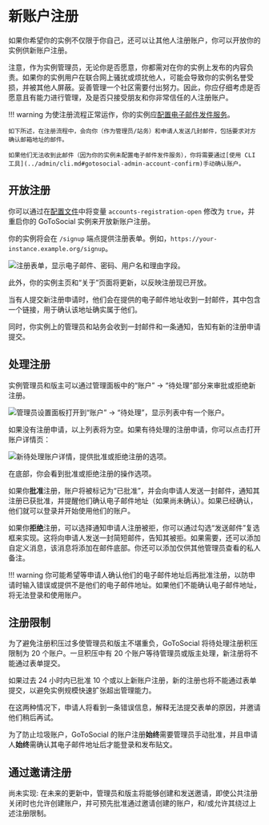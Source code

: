 # 新账户注册

如果你希望你的实例不仅限于你自己，还可以让其他人注册账户，你可以开放你的实例供新账户注册。

注意，作为实例管理员，无论你是否愿意，你都需对在你的实例上发布的内容负责。如果你的实例用户在联合网上骚扰或烦扰他人，可能会导致你的实例名誉受损，并被其他人屏蔽。妥善管理一个社区需要付出努力。因此，你应仔细考虑是否愿意且有能力进行管理，及是否只接受朋友和你非常信任的人注册账户。

!!! warning
    为使注册流程正常运作，你的实例应[配置电子邮件发件服务](../configuration/smtp.md)。

    如下所述，在注册流程中，会向你（作为管理员/站务）和申请人发送几封邮件，包括要求对方确认邮箱地址的邮件。

    如果他们无法收到此邮件（因为你的实例未配置电子邮件发件服务），你将需要通过[使用 CLI 工具](../admin/cli.md#gotosocial-admin-account-confirm)手动确认账户。

## 开放注册

你可以通过在[配置文件](../configuration/accounts.md)中将变量 `accounts-registration-open` 修改为 `true`，并重启你的 GoToSocial 实例来开放新账户注册。

你的实例将会在 `/signup` 端点提供注册表单。例如，`https://your-instance.example.org/signup`。

![注册表单，显示电子邮件、密码、用户名和理由字段。](../assets/signup-form.png)

此外，你的实例主页和“关于”页面将更新，以反映注册现已开放。

当有人提交新注册申请时，他们会在提供的电子邮件地址收到一封邮件，其中包含一个链接，用于确认该地址确实属于他们。

同时，你实例上的管理员和站务会收到一封邮件和一条通知，告知有新的注册申请提交。

## 处理注册

实例管理员和版主可以通过管理面板中的“账户” -> “待处理”部分来审批或拒绝新注册。

![管理员设置面板打开到“账户” -> “待处理”，显示列表中有一个账户。](../assets/signup-pending.png)

如果没有注册申请，以上列表将为空。如果有待处理的注册申请，你可以点击打开账户详情页：

![新待处理账户详情，提供批准或拒绝注册的选项。](../assets/signup-account.png)

在底部，你会看到批准或拒绝注册的操作选项。

如果你**批准**注册，账户将被标记为“已批准”，并会向申请人发送一封邮件，通知其注册已获批准，并提醒他们确认电子邮件地址（如果尚未确认）。如果已经确认，他们就可以登录并开始使用他们的账户。

如果你**拒绝**注册，可以选择通知申请人注册被拒，你可以通过勾选“发送邮件”复选框来实现。这将向申请人发送一封简短邮件，告知其被拒。如果需要，还可以添加自定义消息，该消息将添加在邮件底部。你还可以添加仅供其他管理员查看的私人备注。

!!! warning
    你可能希望等申请人确认他们的电子邮件地址后再批准注册，以防申请时输入错误或提供不是他们的电子邮件地址。如果他们不能确认电子邮件地址，将无法登录和使用账户。

## 注册限制

为了避免注册积压过多使管理员和版主不堪重负，GoToSocial 将待处理注册积压限制为 20 个账户。一旦积压中有 20 个账户等待管理员或版主处理，新注册将不能通过表单提交。

如果过去 24 小时内已批准 10 个或以上新账户注册，新的注册也将不能通过表单提交，以避免实例规模快速扩张超出管理能力。

在这两种情况下，申请人将看到一条错误信息，解释无法提交表单的原因，并邀请他们稍后再试。

为了防止垃圾账户，GoToSocial 的账户注册**始终**需要管理员手动批准，并且申请人**始终**需确认其电子邮件地址后才能登录和发布贴文。

## 通过邀请注册

尚未实现: 在未来的更新中，管理员和版主将能够创建和发送邀请，即使公共注册关闭时也允许创建账户，并可预先批准通过邀请创建的账户，和/或允许其绕过上述注册限制。
